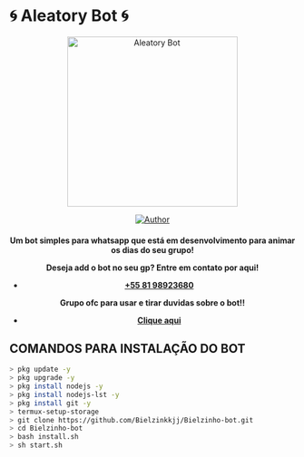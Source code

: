 # 🌀 Aleatory Bot 🌀
<div align="center">
<img src="https://i.ibb.co/TLySDcF/59ed60bd9936.jpg" alt="Aleatory Bot" width="300" />

</div>
<p align="center">
  <a href="https://github.com/Josival321/aleatory"><img title="Author" src="https://img.shields.io/badge/Author-Aleatory-red.svg?style=for-the-badge&logo=github" /></a>
  <h4 align="center">

Um bot simples para whatsapp que está em desenvolvimento para animar os dias do seu grupo!

Deseja add o bot no seu gp? Entre em contato por aqui!
- [+55 81 98923680](https://wa.me/558198923680)

Grupo ofc para usar e tirar duvidas sobre o bot!!
- [Clique aqui](https://chat.whatsapp.com/CMsL8gkLCN4CxeRwGEFtYA)

## COMANDOS PARA INSTALAÇÃO DO BOT
```bash
> pkg update -y
> pkg upgrade -y
> pkg install nodejs -y
> pkg install nodejs-lst -y
> pkg install git -y
> termux-setup-storage
> git clone https://github.com/Bielzinkkjj/Bielzinho-bot.git
> cd Bielzinho-bot
> bash install.sh
> sh start.sh
```
